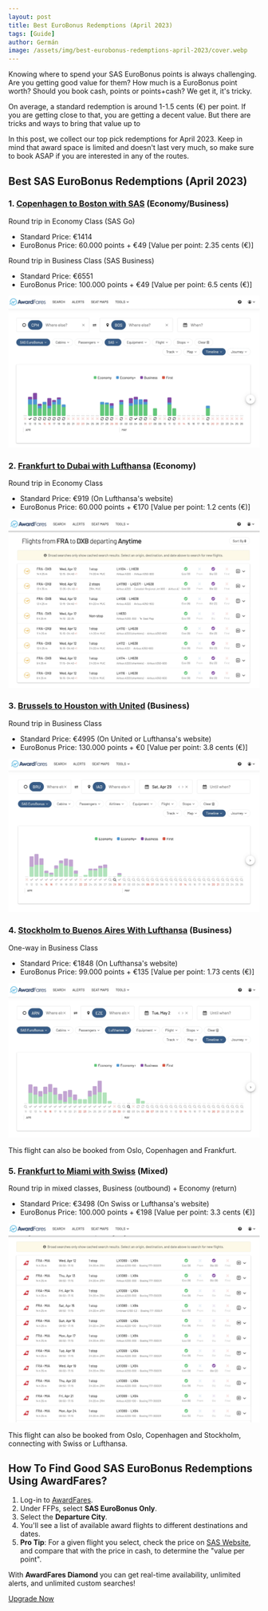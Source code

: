 ```yaml
---
layout: post
title: Best EuroBonus Redemptions (April 2023)
tags: [Guide]
author: Germán
image: /assets/img/best-eurobonus-redemptions-april-2023/cover.webp
---
```


Knowing where to spend your SAS EuroBonus points is always challenging. Are you getting good value for them? How much is a EuroBonus point worth? Should you book cash, points or points+cash? We get it, it's tricky.

On average, a standard redemption is around 1-1.5 cents (€) per point. If you are getting close to that, you are getting a decent value. But there are tricks and ways to bring that value up to 

In this post, we collect our top pick redemptions for April 2023. Keep in mind that award space is limited and doesn't last very much, so make sure to book ASAP if you are interested in any of the routes.

## Best SAS EuroBonus Redemptions (April 2023)


### 1. [Copenhagen to Boston with SAS](https://awardfares.com/search?CPH.BOS.;a:SK;z:eurobonus) (Economy/Business)

Round trip in Economy Class (SAS Go)

* Standard Price: €1414
* EuroBonus Price: 60.000 points + €49 [Value per point: 2.35 cents (€)]


Round trip in Business Class (SAS Business)

* Standard Price: €6551
* EuroBonus Price: 100.000 points + €49 [Value per point: 6.5 cents (€)]

<img src="../assets/img/best-eurobonus-redemptions-april-2023/1-cph-bos-f.webp" alt="Copenhagen to Boston in Economy Class"/>


### 2. [Frankfurt to Dubai with Lufthansa](https://awardfares.com/search?FRA.DXB.;a:LH;z:eurobonus) (Economy)

Round trip in Economy Class
* Standard Price: €919 (On Lufthansa's website)
* EuroBonus Price: 60.000 points + €170 [Value per point: 1.2 cents (€)]

<img src="../assets/img/best-eurobonus-redemptions-april-2023/2-fra-dxb-f.webp" alt="Frankfurt to Dubai with Lufthansa"/>


### 3. [Brussels to Houston with United](https://awardfares.com/search?BRU.IAD.;z:eurobonus) (Business)

Round trip in Business Class

* Standard Price: €4995 (On United or Lufthansa's website)
* EuroBonus Price: 130.000 points + €0 [Value per point: 3.8 cents (€)]

<img src="../assets/img/best-eurobonus-redemptions-april-2023/3-bru-iad-f.webp" alt="Brussels to Houston with United Airlines"/>


### 4. [Stockholm to Buenos Aires With Lufthansa](https://awardfares.com/search?ARN.EZE.;a:LH;z:eurobonus) (Business)

One-way in Business Class

* Standard Price: €1848 (On Lufthansa's website)
* EuroBonus Price: 99.000 points + €135 [Value per point: 1.73 cents (€)]

<img src="../assets/img/best-eurobonus-redemptions-april-2023/4-arn-eze-f.webp" alt="Stockholm to Buenos Aires with Lufthansa"/>

This flight can also be booked from Oslo, Copenhagen and Frankfurt.

### 5. [Frankfurt to Miami with Swiss](https://awardfares.com/search?FRA.MIA.;a:LX;z:eurobonus) (Mixed)

Round trip in mixed classes, Business (outbound) + Economy (return)

* Standard Price: €3498 (On Swiss or Lufthansa's website)
* EuroBonus Price: 100.000 points + €198 [Value per point: 3.3 cents (€)]

<img src="../assets/img/best-eurobonus-redemptions-april-2023/5-fra-mia-f.webp" alt="Frankfurt to Miami on Swiss Airlines"/>

This flight can also be booked from Oslo, Copenhagen and Stockholm, connecting with Swiss or Lufthansa.


## How To Find Good SAS EuroBonus Redemptions Using AwardFares?

1. Log-in to [AwardFares](https://awardfares.com/).
2. Under FFPs, select **SAS EuroBonus Only**.
3. Select the **Departure City**.
4. You'll see a list of available award flights to different destinations and dates.
5. **Pro Tip**: For a given flight you select, check the price on [SAS Website](https://www.flysas.com/), and compare that with the price in cash, to determine the "value per point".

With **AwardFares Diamond** you can get real-time availability, unlimited alerts, and unlimited custom searches!

[Upgrade Now](https://awardfares.com/pricing)	
